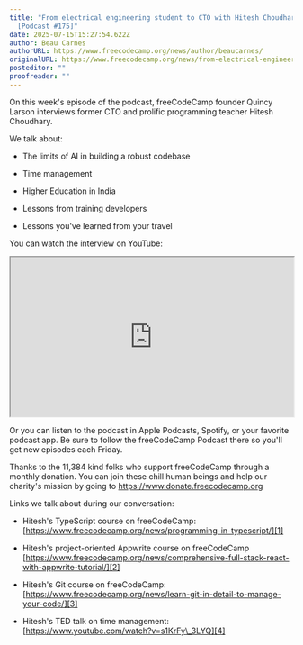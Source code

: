 ```yaml
---
title: "From electrical engineering student to CTO with Hitesh Choudhary
  [Podcast #175]"
date: 2025-07-15T15:27:54.622Z
author: Beau Carnes
authorURL: https://www.freecodecamp.org/news/author/beaucarnes/
originalURL: https://www.freecodecamp.org/news/from-electrical-engineering-student-to-cto-with-hitesh-choudhary-podcast-175/
posteditor: ""
proofreader: ""
---
```


On this week's episode of the podcast, freeCodeCamp founder Quincy Larson interviews former CTO and prolific programming teacher Hitesh Choudhary.

<!-- more -->

We talk about:

-   The limits of AI in building a robust codebase
    
-   Time management
    
-   Higher Education in India
    
-   Lessons from training developers
    
-   Lessons you've learned from your travel
    

You can watch the interview on YouTube:

<iframe width="560" height="315" src="https://www.youtube.com/embed/7bS52JVHEk0" style="aspect-ratio: 16 / 9; width: 100%; height: auto;" title="YouTube video player" allow="accelerometer; autoplay; clipboard-write; encrypted-media; gyroscope; picture-in-picture; web-share" referrerpolicy="strict-origin-when-cross-origin" allowfullscreen="" loading="lazy"></iframe>

Or you can listen to the podcast in Apple Podcasts, Spotify, or your favorite podcast app. Be sure to follow the freeCodeCamp Podcast there so you'll get new episodes each Friday.

Thanks to the 11,384 kind folks who support freeCodeCamp through a monthly donation. You can join these chill human beings and help our charity's mission by going to https://www.donate.freecodecamp.org

Links we talk about during our conversation:

-   Hitesh's TypeScript course on freeCodeCamp: [https://www.freecodecamp.org/news/programming-in-typescript/][1]
    
-   Hitesh's project-oriented Appwrite course on freeCodeCamp [https://www.freecodecamp.org/news/comprehensive-full-stack-react-with-appwrite-tutorial/][2]
    
-   Hitesh's Git course on freeCodeCamp: [https://www.freecodecamp.org/news/learn-git-in-detail-to-manage-your-code/][3]
    
-   Hitesh's TED talk on time management: [https://www.youtube.com/watch?v=s1KrFy\_3LYQ][4]
    

[1]: https://www.freecodecamp.org/news/programming-in-typescript/￼-
[2]: https://www.freecodecamp.org/news/comprehensive-full-stack-react-with-appwrite-tutorial/￼-
[3]: https://www.freecodecamp.org/news/learn-git-in-detail-to-manage-your-code/￼-
[4]: https://www.youtube.com/watch?v=s1KrFy_3LYQ